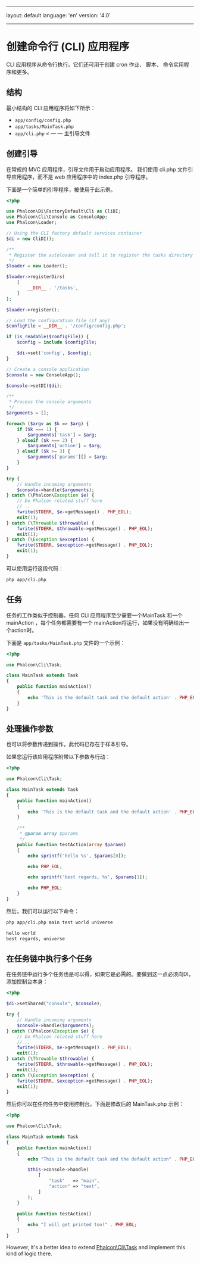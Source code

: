 * * *

layout: default language: 'en' version: '4.0'

* * *

<a name='creating-cli-application'></a>

# 创建命令行 (CLI) 应用程序

CLI 应用程序从命令行执行。它们还可用于创建 cron 作业、 脚本、 命令实用程序和更多。

<a name='structure'></a>

## 结构

最小结构的 CLI 应用程序将如下所示︰

* `app/config/config.php`
* `app/tasks/MainTask.php`
* `app/cli.php` < — — 主引导文件

<a name='creating-bootstrap'></a>

## 创建引导

在常规的 MVC 应用程序，引导文件用于启动应用程序。 我们使用 cli.php 文件引导应用程序，而不是 web 应用程序中的 index.php 引导程序。

下面是一个简单的引导程序，被使用于此示例。

```php
<?php

use Phalcon\Di\FactoryDefault\Cli as CliDI;
use Phalcon\Cli\Console as ConsoleApp;
use Phalcon\Loader;

// Using the CLI factory default services container
$di = new CliDI();

/**
 * Register the autoloader and tell it to register the tasks directory
 */
$loader = new Loader();

$loader->registerDirs(
    [
        __DIR__ . '/tasks',
    ]
);

$loader->register();

// Load the configuration file (if any)
$configFile = __DIR__ . '/config/config.php';

if (is_readable($configFile)) {
    $config = include $configFile;

    $di->set('config', $config);
}

// Create a console application
$console = new ConsoleApp();

$console->setDI($di);

/**
 * Process the console arguments
 */
$arguments = [];

foreach ($argv as $k => $arg) {
    if ($k === 1) {
        $arguments['task'] = $arg;
    } elseif ($k === 2) {
        $arguments['action'] = $arg;
    } elseif ($k >= 3) {
        $arguments['params'][] = $arg;
    }
}

try {
    // Handle incoming arguments
    $console->handle($arguments);
} catch (\Phalcon\Exception $e) {
    // Do Phalcon related stuff here
    // ..
    fwrite(STDERR, $e->getMessage() . PHP_EOL);
    exit(1);
} catch (\Throwable $throwable) {
    fwrite(STDERR, $throwable->getMessage() . PHP_EOL);
    exit(1);
} catch (\Exception $exception) {
    fwrite(STDERR, $exception->getMessage() . PHP_EOL);
    exit(1);
}
```

可以使用运行这段代码︰

```bash
php app/cli.php
```

<a name='tasks'></a>

## 任务

任务的工作类似于控制器。任何 CLI 应用程序至少需要一个MainTask 和一个 mainAction ，每个任务都需要有一个 mainAction将运行，如果没有明确给出一个action时。

下面是 `app/tasks/MainTask.php` 文件的一个示例︰

```php
<?php

use Phalcon\Cli\Task;

class MainTask extends Task
{
    public function mainAction()
    {
        echo 'This is the default task and the default action' . PHP_EOL;
    }
}
```

<a name='processing-action-parameters'></a>

## 处理操作参数

也可以将参数传递到操作，此代码已存在于样本引导。

如果您运行该应用程序附带以下参数与行动︰

```php
<?php

use Phalcon\Cli\Task;

class MainTask extends Task
{
    public function mainAction()
    {
        echo 'This is the default task and the default action' . PHP_EOL;
    }

    /**
     * @param array $params
     */
    public function testAction(array $params)
    {
        echo sprintf('hello %s', $params[0]);

        echo PHP_EOL;

        echo sprintf('best regards, %s', $params[1]);

        echo PHP_EOL;
    }
}
```

然后，我们可以运行以下命令︰

```bash
php app/cli.php main test world universe

hello world
best regards, universe
```

<a name='running-tasks-chain'></a>

## 在任务链中执行多个任务

在任务链中运行多个任务也是可以得，如果它是必需的。要做到这一点必须向DI，添加控制台本身︰

```php
<?php

$di->setShared("console", $console);

try {
    // Handle incoming arguments
    $console->handle($arguments);
} catch (\Phalcon\Exception $e) {
    // Do Phalcon related stuff here
    // ..
    fwrite(STDERR, $e->getMessage() . PHP_EOL);
    exit(1);
} catch (\Throwable $throwable) {
    fwrite(STDERR, $throwable->getMessage() . PHP_EOL);
    exit(1);
} catch (\Exception $exception) {
    fwrite(STDERR, $exception->getMessage() . PHP_EOL);
    exit(1);
}
```

然后你可以在任何任务中使用控制台。下面是修改后的 MainTask.php 示例︰

```php
<?php

use Phalcon\Cli\Task;

class MainTask extends Task
{
    public function mainAction()
    {
        echo "This is the default task and the default action" . PHP_EOL;

        $this->console->handle(
            [
                "task"   => "main",
                "action" => "test",
            ]
        );
    }

    public function testAction()
    {
        echo "I will get printed too!" . PHP_EOL;
    }
}
```

However, it's a better idea to extend [Phalcon\Cli\Task](api/Phalcon_Cli_Task) and implement this kind of logic there.